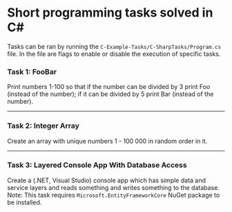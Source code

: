 # Short programming tasks solved in C#

Tasks can be ran by running the `C-Example-Tasks/C-SharpTasks/Program.cs` file.
In the file are flags to enable or disable the execution of specific tasks.

### Task 1: FooBar
Print numbers 1-100 so that if the number can be divided by 3 print Foo (instead of the number); if it can be divided by 5 print Bar (instead of the number).

---

### Task 2: Integer Array
Create an array with unique numbers 1 - 100 000 in random order in it.

---

### Task 3: Layered Console App With Database Access
Create a (.NET, Visual Studio) console app which has simple data and service layers 
and reads something and writes something to the database.
Note: This task requires `Microsoft.EntityFrameworkCore` NuGet package to be installed. 
